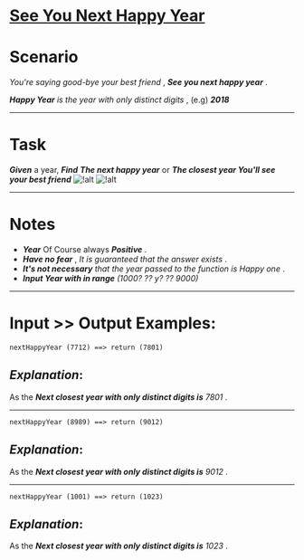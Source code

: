 # [See You Next Happy Year](https://www.codewars.com/kata/see-you-next-happy-year "https://www.codewars.com/kata/5ae7e3f068e6445bc8000046")

# Scenario 

*You're saying good-bye your best friend* , **_See you next happy year_** . 

**_Happy Year_** *is the year with only distinct digits* , (e.g) **_2018_**

___
# Task

**_Given_** a year, **_Find_** **_The next happy year_** or **_The closest year You'll see your best friend_**      ![!alt](https://i.imgur.com/mdX8dJP.png) ![!alt](https://i.imgur.com/mdX8dJP.png)

___
# Notes

* **_Year_** Of Course always **_Positive_** .
* **_Have no fear_** , *It is guaranteed that the answer exists* . 
* **_It's not necessary_** *that the year passed to the function is Happy one* .   
* **_Input Year with in range_** *(1000? ?? y? ?? 9000)*

____
# Input >> Output Examples:

```
nextHappyYear (7712) ==> return (7801)
```

## **_Explanation_**:

As the **_Next closest year with only distinct digits is_**  *7801* . 
___

```
nextHappyYear (8989) ==> return (9012)
```

## **_Explanation_**:

As the **_Next closest year with only distinct digits is_**  *9012* . 
___

```
nextHappyYear (1001) ==> return (1023)
```

## **_Explanation_**:

As the **_Next closest year with only distinct digits is_**  *1023* .
